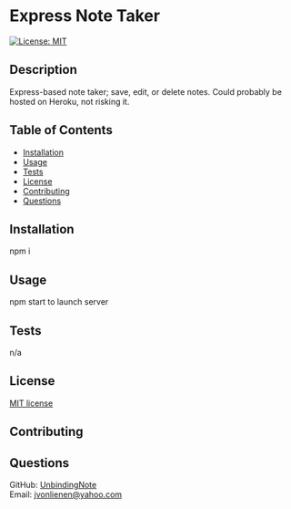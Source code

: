 # Express Note Taker
  [![License: MIT](https://img.shields.io/badge/License-MIT-yellow.svg)](https://opensource.org/licenses/MIT)
  ## Description
  Express-based note taker; save, edit, or delete notes. Could probably be hosted on Heroku, not risking it.
  ## Table of Contents
  * [Installation](#installation)
  * [Usage](#usage)
  * [Tests](#tests)
  * [License](#license)
  * [Contributing](#contributing)
  * [Questions](#questions)
  ## Installation
  npm i
  ## Usage
  npm start to launch server
  ## Tests
  n/a
  ## License
  [MIT license](https://opensource.org/licenses/MIT)
  ## Contributing
  
  ## Questions
  GitHub: [UnbindingNote](https://github.com/UnbindingNote) <br>
  Email: jvonlienen@yahoo.com
